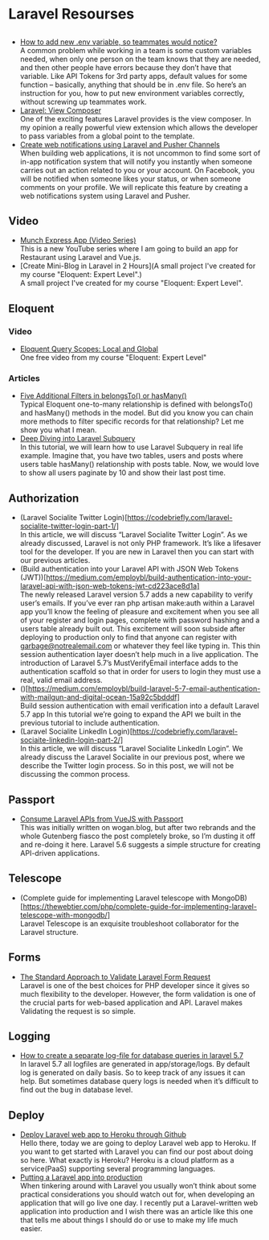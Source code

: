 # Laravel Resourses

## 

* [How to add new .env variable, so teammates would notice?](https://laraveldaily.com/how-to-add-new-env-variable-so-teammates-would-notice/)<br>
A common problem while working in a team is some custom variables needed, when only one person on the team knows that they are needed, and then other people have errors because they don’t have that variable. Like API Tokens for 3rd party apps, default values for some function – basically, anything that should be in .env file. So here’s an instruction for you, how to put new environment variables correctly, without screwing up teammates work.
* [Laravel: View Composer](https://medium.com/@marcel_domke/laravel-view-composer-dba46a17456e)<br>
One of the exciting features Laravel provides is the view composer. In my opinion a really powerful view extension which allows the developer to pass variables from a global point to the template.
* [Create web notifications using Laravel and Pusher Channels](https://hackernoon.com/create-web-notifications-using-laravel-and-pusher-channels-a9516427d842)<br>
When building web applications, it is not uncommon to find some sort of in-app notification system that will notify you instantly when someone carries out an action related to you or your account. On Facebook, you will be notified when someone likes your status, or when someone comments on your profile. We will replicate this feature by creating a web notifications system using Laravel and Pusher.

## Video

* [Munch Express App (Video Series)](https://www.youtube.com/playlist?list=PLkZU2rKh1mT-jYl4xKhupzMCO2wiucddR)<br>
This is a new YouTube series where I am going to build an app for Restaurant using Laravel and Vue.js.
* [Create Mini-Blog in Laravel in 2 Hours](A small project I've created for my course "Eloquent: Expert Level".)<br>
A small project I've created for my course "Eloquent: Expert Level".

## Eloquent

### Video

* [Eloquent Query Scopes: Local and Global](https://www.youtube.com/watch?v=F8Q2ZTbT4MA)<br>
One free video from my course "Eloquent: Expert Level"

### Articles

* [Five Additional Filters in belongsTo() or hasMany()](https://laraveldaily.com/did-you-know-five-additional-filters-in-belongsto-or-hasmany/)<br>
Typical Eloquent one-to-many relationship is defined with belongsTo() and hasMany() methods in the model. But did you know you can chain more methods to filter specific records for that relationship? Let me show you what I mean.
* [Deep Diving into Laravel Subquery](http://tisuchi.com/posts/deep-diving-into-laravel-subquery-14)<br>
In this tutorial, we will learn how to use Laravel Subquery in real life example. Imagine that, you have two tables, users and posts where users table hasMany() relationship with posts table. Now, we would love to show all users paginate by 10 and show their last post time.

## Authorization

* (Laravel Socialite Twitter Login)[https://codebriefly.com/laravel-socialite-twitter-login-part-1/]<br>
In this article, we will discuss “Laravel Socialite Twitter Login”. As we already discussed, Laravel is not only PHP framework. It’s like a lifesaver tool for the developer. If you are new in Laravel then you can start with our previous articles.
* (Build authentication into your Laravel API with JSON Web Tokens (JWT))[https://medium.com/employbl/build-authentication-into-your-laravel-api-with-json-web-tokens-jwt-cd223ace8d1a]<br>
The newly released Laravel version 5.7 adds a new capability to verify user’s emails. If you’ve ever ran php artisan make:auth within a Laravel app you’ll know the feeling of pleasure and excitement when you see all of your register and login pages, complete with password hashing and a users table already built out. This excitement will soon subside after deploying to production only to find that anyone can register with garbage@notrealemail.com or whatever they feel like typing in. This thin session authentication layer doesn’t help much in a live application. The introduction of Laravel 5.7’s MustVerifyEmail interface adds to the authentication scaffold so that in order for users to login they must use a real, valid email address.
* ()[https://medium.com/employbl/build-laravel-5-7-email-authentication-with-mailgun-and-digital-ocean-15a92c5bdddf]<br>
Build session authentication with email verification into a default Laravel 5.7 app
In this tutorial we’re going to expand the API we built in the previous tutorial to include authentication.
* (Laravel Socialite LinkedIn Login)[https://codebriefly.com/laravel-sociaite-linkedin-login-part-2/]<br>
In this article, we will discuss “Laravel Socialite LinkedIn Login”. We already discuss the Laravel Socialite in our previous post, where we describe the Twitter login process. So in this post, we will not be discussing the common process.

## Passport

* [Consume Laravel APIs from VueJS with Passport](https://medium.com/@woganmay/consume-laravel-apis-from-vuejs-with-passport-47c9b512b5d3)<br>
This was initially written on wogan.blog, but after two rebrands and the whole Gutenberg fiasco the post completely broke, so I’m dusting it off and re-doing it here. Laravel 5.6 suggests a simple structure for creating API-driven applications.

## Telescope

* (Complete guide for implementing Laravel telescope with MongoDB)[https://thewebtier.com/php/complete-guide-for-implementing-laravel-telescope-with-mongodb/]<br>
Laravel Telescope is an exquisite troubleshoot collaborator for the Laravel structure.

## Forms

* [The Standard Approach to Validate Laravel Form Request](http://tisuchi.com/posts/the-standard-approach-to-validate-laravel-form-request-13)<br>
Laravel is one of the best choices for PHP developer since it gives so much flexibility to the developer. However, the form validation is one of the crucial parts for web-based application and API. Laravel makes Validating the request is so simple.

## Logging

* [How to create a separate log-file for database queries in laravel 5.7](https://www.5balloons.info/how-to-create-a-separate-log-file-for-database-queries-in-laravel-5-7/)<br>
In laravel 5.7 all logfiles are generated in app/storage/logs. By default log is generated on daily basis. So to keep track of any issues it can help. But sometimes database query logs is needed when it’s difficult to find out the bug in database level.

## Deploy

* [Deploy Laravel web app to Heroku through Github](https://ktmbytes.com/deploy-laravel-web-app-to-heroku-through-github/)<br>
Hello there, today we are going to deploy Laravel web app to Heroku. If you want to get started with Laravel you can find our post about doing so here. What exactly is Heroku? Heroku is a cloud platform as a service(PaaS) supporting several programming languages.
* [Putting a Laravel app into production](https://medium.com/@tobiashn/putting-a-laravel-app-into-production-d847ac2a04ed)<br>
When tinkering around with Laravel you usually won’t think about some practical considerations you should watch out for, when developing an application that will go live one day. I recently put a Laravel-written web application into production and I wish there was an article like this one that tells me about things I should do or use to make my life much easier.

